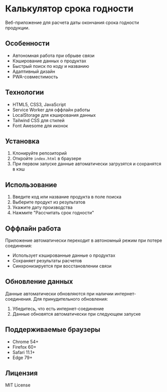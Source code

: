 # Калькулятор срока годности

Веб-приложение для расчета даты окончания срока годности продукции.

## Особенности

- Автономная работа при обрыве связи
- Кэширование данных о продуктах
- Быстрый поиск по коду и названию
- Адаптивный дизайн
- PWA-совместимость

## Технологии

- HTML5, CSS3, JavaScript
- Service Worker для оффлайн работы
- LocalStorage для кэширования данных
- Tailwind CSS для стилей
- Font Awesome для иконок

## Установка

1. Клонируйте репозиторий
2. Откройте `index.html` в браузере
3. При первом запуске данные автоматически загрузятся и сохранятся в кэш

## Использование

1. Введите код или название продукта в поле поиска
2. Выберите продукт из результатов
3. Укажите дату производства
4. Нажмите "Рассчитать срок годности"

## Оффлайн работа

Приложение автоматически переходит в автономный режим при потере соединения:
- Использует кэшированные данные о продуктах
- Сохраняет результаты расчетов
- Синхронизируется при восстановлении связи

## Обновление данных

Данные автоматически обновляются при наличии интернет-соединения. Для принудительного обновления:
1. Убедитесь, что есть интернет-соединение
2. Данные обновятся автоматически при следующем запуске

## Поддерживаемые браузеры

- Chrome 54+
- Firefox 60+
- Safari 11.1+
- Edge 79+

## Лицензия

MIT License